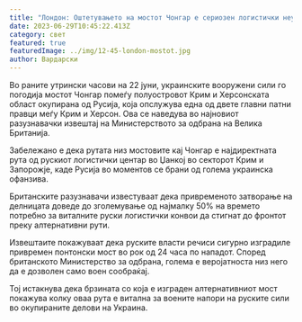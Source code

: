 ```yaml
---
title: "Лондон: Оштетувањето на мостот Чонгар е сериозен логистички неуспех за Русија"
date: 2023-06-29T10:45:22.413Z
category: свет
featured: true
featuredImage: ../img/12-45-london-mostot.jpg
author: Вардарски
---
```

Во раните утрински часови на 22 јуни, украинските вооружени сили го погодија мостот Чонгар помеѓу полуостровот Крим и Херсонската област окупирана од Русија, која опслужува една од двете главни патни правци меѓу Крим и Херсон. Ова се наведува во најновиот разузнавачки извештај на Министерството за одбрана на Велика Британија.

Забележано е дека рутата низ мостовите кај Чонгар е најдиректната рута од рускиот логистички центар во Џанкој во секторот Крим и Запорожје, каде Русија во моментов се брани од голема украинска офанзива.

Британските разузнавачи известуваат дека привременото затворање на делницата доведе до зголемување од најмалку 50% на времето потребно за виталните руски логистички конвои да стигнат до фронтот преку алтернативни рути.

Извештаите покажуваат дека руските власти речиси сигурно изградиле привремен понтонски мост во рок од 24 часа по нападот. Според британското Министерство за одбрана, голема е веројатноста низ него да е дозволен само воен сообраќај.

Тој истакнува дека брзината со која е изграден алтернативниот мост покажува колку оваа рута е витална за воените напори на руските сили во окупираните делови на Украина.